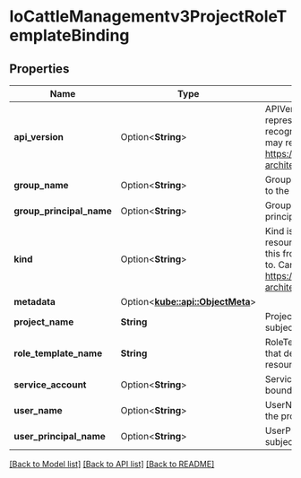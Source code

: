 # IoCattleManagementv3ProjectRoleTemplateBinding

## Properties

Name | Type | Description | Notes
------------ | ------------- | ------------- | -------------
**api_version** | Option<**String**> | APIVersion defines the versioned schema of this representation of an object. Servers should convert recognized schemas to the latest internal value, and may reject unrecognized values. More info: https://git.k8s.io/community/contributors/devel/sig-architecture/api-conventions.md#resources | [optional]
**group_name** | Option<**String**> | GroupName is the name of the group subject added to the project. Immutable. | [optional]
**group_principal_name** | Option<**String**> | GroupPrincipalName is the name of the group principal subject added to the project. Immutable. | [optional]
**kind** | Option<**String**> | Kind is a string value representing the REST resource this object represents. Servers may infer this from the endpoint the client submits requests to. Cannot be updated. In CamelCase. More info: https://git.k8s.io/community/contributors/devel/sig-architecture/api-conventions.md#types-kinds | [optional]
**metadata** | Option<[**kube::api::ObjectMeta**](ioK8sApimachineryPkgApisMetaV1ObjectMeta.md)> |  | [optional]
**project_name** | **String** | ProjectName is the name of the project to which a subject is added. Immutable. | 
**role_template_name** | **String** | RoleTemplateName is the name of the role template that defines permissions to perform actions on resources in the project. Immutable. | 
**service_account** | Option<**String**> | ServiceAccount is the name of the service account bound as a subject. Immutable. Deprecated. | [optional]
**user_name** | Option<**String**> | UserName is the name of the user subject added to the project. Immutable. | [optional]
**user_principal_name** | Option<**String**> | UserPrincipalName is the name of the user principal subject added to the project. Immutable. | [optional]

[[Back to Model list]](../README.md#documentation-for-models) [[Back to API list]](../README.md#documentation-for-api-endpoints) [[Back to README]](../README.md)


